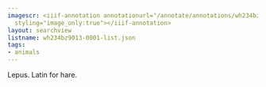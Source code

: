 ```yaml
---
imagescr: <iiif-annotation annotationurl="/annotate/annotations/wh234bz9013-0001-011.json"
  styling="image_only:true"></iiif-annotation>
layout: searchview
listname: wh234bz9013-0001-list.json
tags:
- animals
---
```

Lepus. Latin for hare.